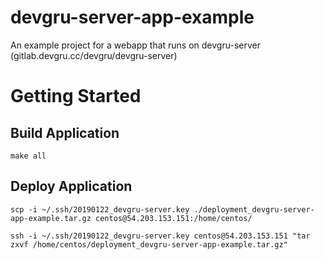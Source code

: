 devgru-server-app-example
=========================

An example project for a webapp that runs on devgru-server (gitlab.devgru.cc/devgru/devgru-server)

# Getting Started

## Build Application

```
make all
```

## Deploy Application

```
scp -i ~/.ssh/20190122_devgru-server.key ./deployment_devgru-server-app-example.tar.gz centos@54.203.153.151:/home/centos/

ssh -i ~/.ssh/20190122_devgru-server.key centos@54.203.153.151 "tar zxvf /home/centos/deployment_devgru-server-app-example.tar.gz"


```

